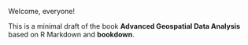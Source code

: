 Welcome, everyone! 

This is a minimal draft of the book **Advanced Geospatial Data Analysis** based on R Markdown and **bookdown**.
